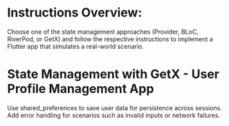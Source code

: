 # Instructions Overview:

Choose one of the state management approaches (Provider, BLoC, RiverPod, or GetX) and 
follow the respective instructions to implement a Flutter app that simulates a real-world scenario.

# State Management with GetX - User Profile Management App
Use shared_preferences to save user data for persistence across sessions.
Add error handling for scenarios such as invalid inputs or network failures.
